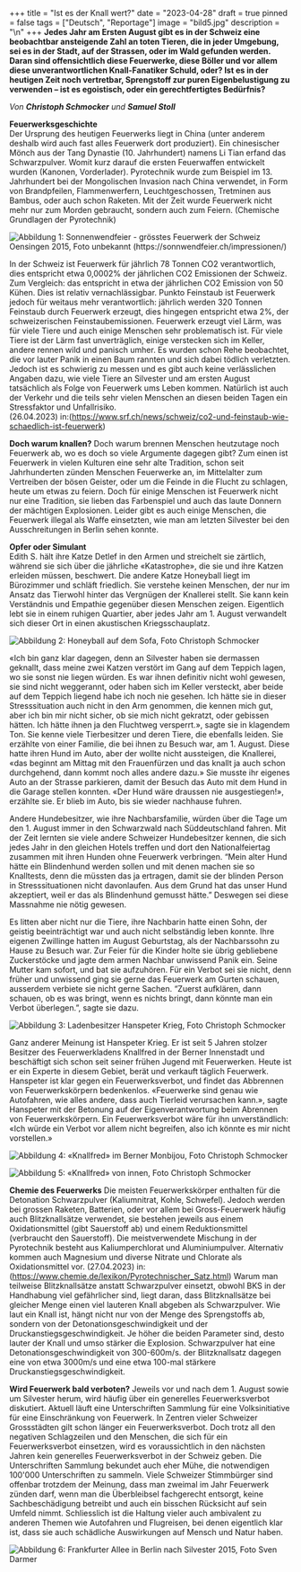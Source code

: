 +++
title = "Ist es der Knall wert?"
date = "2023-04-28"
draft = true
pinned = false
tags = ["Deutsch", "Reportage"]
image = "bild5.jpg"
description = "\n"
+++
**Jedes Jahr am Ersten August gibt es in der Schweiz eine beobachtbar ansteigende Zahl an toten Tieren, die in jeder Umgebung, sei es in der Stadt, auf der Strassen, oder im Wald gefunden werden. Daran sind offensichtlich diese Feuerwerke, diese Böller und vor allem diese unverantwortlichen Knall-Fanatiker Schuld, oder?
Ist es in der heutigen Zeit noch vertretbar, Sprengstoff zur puren Eigenbelustigung zu verwenden – ist es egoistisch, oder ein gerechtfertigtes Bedürfnis?**

*Von **Christoph Schmocker** und **Samuel Stoll***

**Feuerwerksgeschichte**\
Der Ursprung des heutigen Feuerwerks liegt in China (unter anderem deshalb wird auch fast alles Feuerwerk dort produziert). Ein chinesischer Mönch aus der Tang Dynastie (10. Jahrhundert) namens Li Tian erfand das Schwarzpulver. Womit kurz darauf die ersten Feuerwaffen entwickelt wurden (Kanonen, Vorderlader). Pyrotechnik wurde zum Beispiel im 13. Jahrhundert bei der Mongolischen Invasion nach China verwendet, in Form von Brandpfeilen, Flammenwerfern, Leuchtgeschossen, Tretminen aus Bambus, oder auch schon Raketen. Mit der Zeit wurde Feuerwerk nicht mehr nur zum Morden gebraucht, sondern auch zum Feiern. (Chemische Grundlagen der Pyrotechnik)

![Abbildung 1: Sonnenwendfeier - grösstes Feuerwerk der Schweiz   Oensingen 2015, Foto unbekannt (https://sonnwendfeier.ch/impressionen/)](bild5.jpg)

In der Schweiz ist Feuerwerk für jährlich 78 Tonnen CO2 verantwortlich, dies entspricht etwa 0,0002% der jährlichen CO2 Emissionen der Schweiz. Zum Vergleich: das entspricht in etwa der jährlichen CO2 Emission von 50 Kühen. Dies ist relativ vernachlässigbar. Punkto Feinstaub ist Feuerwerk jedoch für weitaus mehr verantwortlich: jährlich werden 320 Tonnen Feinstaub durch Feuerwerk erzeugt, dies hingegen entspricht etwa 2%, der schweizerischen Feinstaubemissionen. Feuerwerk erzeugt viel Lärm, was für viele Tiere und auch einige Menschen sehr problematisch ist. Für viele Tiere ist der Lärm fast unverträglich, einige verstecken sich im Keller, andere rennen wild und panisch umher. Es wurden schon Rehe beobachtet, die vor lauter Panik in einen Baum rannten und sich dabei tödlich verletzten. Jedoch ist es schwierig zu messen und es gibt auch keine verlässlichen Angaben dazu, wie viele Tiere an Silvester und am ersten August tatsächlich als Folge von Feuerwerk ums Leben kommen. Natürlich ist auch der Verkehr und die teils sehr vielen Menschen an diesen beiden Tagen ein Stressfaktor und Unfallrisiko.\
(26.04.2023) in:(<https://www.srf.ch/news/schweiz/co2-und-feinstaub-wie-schaedlich-ist-feuerwerk>)

**Doch warum knallen?**
Doch warum brennen Menschen heutzutage noch Feuerwerk ab, wo es doch so viele Argumente dagegen gibt? Zum einen ist Feuerwerk in vielen Kulturen eine sehr alte Tradition, schon seit Jahrhunderten zünden Menschen Feuerwerke an, im Mittelalter zum Vertreiben der bösen Geister, oder um die Feinde in die Flucht zu schlagen, heute um etwas zu feiern.
Doch für einige Menschen ist Feuerwerk nicht nur eine Tradition, sie lieben das Farbenspiel und auch das laute Donnern der mächtigen Explosionen. Leider gibt es auch einige Menschen, die Feuerwerk illegal als Waffe einsetzten, wie man am letzten Silvester bei den Ausschreitungen in Berlin sehen konnte. 

**Opfer oder Simulant**\
Edith S. hält ihre Katze Detlef in den Armen und streichelt sie zärtlich, während sie sich über die jährliche «Katastrophe», die sie und ihre Katzen erleiden müssen, beschwert. Die andere Katze Honeyball liegt im Bürozimmer und schläft friedlich. Sie verstehe keinen Menschen, der nur im Ansatz das Tierwohl hinter das Vergnügen der Knallerei stellt. Sie kann kein Verständnis und Empathie gegenüber diesen Menschen zeigen. Eigentlich lebt sie in einem ruhigen Quartier, aber jedes Jahr am 1. August verwandelt sich dieser Ort in einen akustischen Kriegsschauplatz. 

![Abbildung 2: Honeyball auf dem Sofa, Foto Christoph Schmocker](queency.jpg)


«Ich bin ganz klar dagegen, denn an Silvester haben sie dermassen geknallt, dass meine zwei Katzen verstört im Gang auf dem Teppich lagen, wo sie sonst nie liegen würden. Es war ihnen definitiv nicht wohl gewesen, sie sind nicht weggerannt, oder haben sich im Keller versteckt, aber beide auf dem Teppich liegend habe ich noch nie gesehen. Ich hätte sie in dieser Stresssituation auch nicht in den Arm genommen, die kennen mich gut, aber ich bin mir nicht sicher, ob sie mich nicht gekratzt, oder gebissen hätten. Ich hätte ihnen ja den Fluchtweg versperrt.», sagte sie in klagendem Ton. 
Sie kenne viele Tierbesitzer und deren Tiere, die ebenfalls leiden.
Sie erzählte von einer Familie, die bei ihnen zu Besuch war, am 1. August. Diese hatte ihren Hund im Auto, aber der wollte nicht aussteigen, die Knallerei, «das beginnt am Mittag mit den Frauenfürzen und das knallt ja auch schon durchgehend, dann kommt noch alles andere dazu.» Sie musste ihr eigenes Auto an der Strasse parkieren, damit der Besuch das Auto mit dem Hund in die Garage stellen konnten. «Der Hund wäre draussen nie ausgestiegen!», erzählte sie. Er blieb im Auto, bis sie wieder nachhause fuhren.

Andere Hundebesitzer, wie ihre Nachbarsfamilie, würden über die Tage um den 1. August immer in den Schwarzwald nach Süddeutschland fahren. Mit der Zeit lernten sie viele andere Schweizer Hundebesitzer kennen, die sich jedes Jahr in den gleichen Hotels treffen und dort den Nationalfeiertag zusammen mit ihren Hunden ohne Feuerwerk verbringen.
“Mein alter Hund hätte ein Blindenhund werden sollen und mit denen machen sie so Knalltests, denn die müssten das ja ertragen, damit sie der blinden Person in Stresssituationen nicht davonlaufen. Aus dem Grund hat das unser Hund akzeptiert, weil er das als Blindenhund gemusst hätte.” Deswegen sei diese Massnahme nie nötig gewesen.

Es litten aber nicht nur die Tiere, ihre Nachbarin hatte einen Sohn, der geistig beeinträchtigt war und auch nicht selbständig leben konnte. Ihre eigenen Zwillinge hatten im August Geburtstag, als der Nachbarssohn zu Hause zu Besuch war. Zur Feier für die Kinder holte sie übrig gebliebene Zuckerstöcke und jagte dem armen Nachbar unwissend Panik ein. Seine Mutter kam sofort, und bat sie aufzuhören.
Für ein Verbot sei sie nicht, denn früher und unwissend ging sie gerne das Feuerwerk am Gurten schauen, ausserdem verbiete sie nicht gerne Sachen. “Zuerst aufklären, dann schauen, ob es was bringt, wenn es nichts bringt, dann könnte man ein Verbot überlegen.”, sagte sie dazu.

![Abbildung 3: Ladenbesitzer Hanspeter Krieg, Foto Christoph Schmocker]()

Ganz anderer Meinung ist Hanspeter Krieg. Er ist seit 5 Jahren stolzer Besitzer des Feuerwerkladens Knallfred in der Berner Innenstadt und beschäftigt sich schon seit seiner frühen Jugend mit Feuerwerken. Heute ist er ein Experte in diesem Gebiet, berät und verkauft täglich Feuerwerk. Hanspeter ist klar gegen ein Feuerwerksverbot, und findet das Abbrennen von Feuerwerkskörpern bedenkenlos. «Feuerwerke sind genau wie Autofahren, wie alles andere, dass auch Tierleid verursachen kann.», sagte Hanspeter mit der Betonung auf der Eigenverantwortung beim Abrennen von Feuerwerkskörpern. Ein Feuerwerksverbot wäre für ihn unverständlich: «Ich würde ein Verbot vor allem nicht begreifen, also ich könnte es mir nicht vorstellen.»

![Abbildung 4: «Knallfred» im Berner Monbijou, Foto Christoph Schmocker](aussen-knall.jpg)

![Abbildung 5: «Knallfred» von innen, Foto Christoph Schmocker](inna.jpg)

**Chemie des Feuerwerks**
Die meisten Feuerwerkskörper enthalten für die Detonation Schwarzpulver (Kaliumnitrat, Kohle, Schwefel). Jedoch werden bei grossen Raketen, Batterien, oder vor allem bei Gross-Feuerwerk häufig auch Blitzknallsätze verwendet, sie bestehen jeweils aus einem Oxidationsmittel (gibt Sauerstoff ab) und einem Reduktionsmittel (verbraucht den Sauerstoff). Die meistverwendete Mischung in der Pyrotechnik besteht aus Kaliumperchlorat und Aluminiumpulver. Alternativ kommen auch Magnesium und diverse Nitrate und Chlorate als Oxidationsmittel vor. (27.04.2023) in:(https://www.chemie.de/lexikon/Pyrotechnischer_Satz.html)
Warum man teilweise Blitzknallsätze anstatt Schwarzpulver einsetzt, obwohl BKS in der Handhabung viel gefährlicher sind, liegt daran, dass Blitzknallsätze bei gleicher Menge einen viel lauteren Knall abgeben als Schwarzpulver. 
Wie laut ein Knall ist, hängt nicht nur von der Menge des Sprengstoffs ab, sondern von der Detonationsgeschwindigkeit und der Druckanstiegsgeschwindigkeit. Je höher die beiden Parameter sind, desto lauter der Knall und umso stärker die Explosion. Schwarzpulver hat eine Detonationsgeschwindigkeit von 300-600m/s. der Blitzknallsatz dagegen eine von etwa 3000m/s und eine etwa 100-mal stärkere Druckanstiegsgeschwindigkeit.

**Wird Feuerwerk bald verboten?**
Jeweils vor und nach dem 1. August sowie um Silvester herum, wird häufig über ein generelles Feuerwerksverbot diskutiert. Aktuell läuft eine Unterschriften Sammlung für eine Volksinitiative für eine Einschränkung von Feuerwerk. In Zentren vieler Schweizer Grossstädten gilt schon länger ein Feuerwerksverbot. 
Doch trotz all den negativen Schlagzeilen und den Menschen, die sich für ein Feuerwerksverbot einsetzen, wird es voraussichtlich in den nächsten Jahren kein generelles Feuerwerksverbot in der Schweiz geben. Die Unterschriften Sammlung bekundet auch eher Mühe, die notwendigen 100'000 Unterschriften zu sammeln. Viele Schweizer Stimmbürger sind offenbar trotzdem der Meinung, dass man zweimal im Jahr Feuerwerk zünden darf, wenn man die Überbleibsel fachgerecht entsorgt, keine Sachbeschädigung betreibt und auch ein bisschen Rücksicht auf sein Umfeld nimmt. Schliesslich ist die Haltung vieler auch ambivalent zu anderen Themen wie Autofahren und Flugreisen, bei denen eigentlich klar ist, dass sie auch schädliche Auswirkungen auf Mensch und Natur haben.

![Abbildung 6: Frankfurter Allee in Berlin nach Silvester 2015, Foto Sven Darmer]()